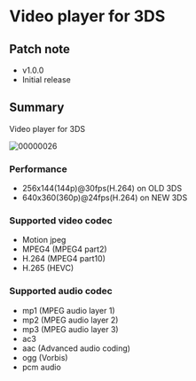 # Video player for 3DS

## Patch note
* v1.0.0
* Initial release

## Summary
Video player for 3DS

![00000026](https://user-images.githubusercontent.com/45873899/113381113-12e28500-93b9-11eb-8539-7e2f64491a58.jpg)

### Performance
* 256x144(144p)@30fps(H.264) on OLD 3DS
* 640x360(360p)@24fps(H.264) on NEW 3DS

### Supported video codec
* Motion jpeg
* MPEG4 (MPEG4 part2)
* H.264 (MPEG4 part10)
* H.265 (HEVC)

### Supported audio codec
* mp1 (MPEG audio layer 1)
* mp2 (MPEG audio layer 2)
* mp3 (MPEG audio layer 3)
* ac3
* aac (Advanced audio coding)
* ogg (Vorbis)
* pcm audio
